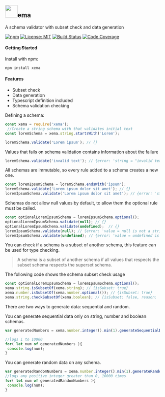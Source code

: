 
<img src="https://cdn.rawgit.com/OmarCastro/xema/master/icon.svg" height=40></img>ema
-------------

A schema validator with subset check and data generation 

[![npm](https://img.shields.io/npm/v/xema.svg?style=flat-square)](https://www.npmjs.com/package/xema)
[![License: MIT](https://img.shields.io/badge/License-MIT-green.svg?style=flat-square)](https://opensource.org/licenses/MIT)
[![Build Status](https://img.shields.io/travis/OmarCastro/xema/master.svg?style=flat-square)](https://travis-ci.org/OmarCastro/xema)
[![Code Coverage](https://img.shields.io/codecov/c/github/OmarCastro/xema.svg?style=flat-square)](https://codecov.io/gh/OmarCastro/xema)

#### Getting Started

Install with npm:
```Bash
npm install xema
```

#### Features

 - Subset check
 - Data generation
 - Typescript definition included
 - Schema validation checking


Defining a schema:
```Javascript
const xema = require('xema');
 //Create a string schema with that validates initial text
const loremSchema = xema.string.startsWith('Lorem');

loremSchema.validate('Lorem ipsum'); // {} 
```

Values that fails on schema validation contains information about the failure
```Javascript
loremSchema.validate('invalid text'); // {error: 'string = "invalid text" does not start with "Lorem"'}
```

All schemas are immutable, so every rule added to a schema creates a new one.
```Javascript
const loremIpsumSchema = loremSchema.endsWith('ipsum');
loremSchema.validate('Lorem ipsum dolor sit amet'); // {} 
loremIpsumSchema.validate('Lorem ipsum dolor sit amet'); // {error: 'string = "Lorem ipsum dolor sit ame" does not end with "ipsum"'}
```

Schemas do not allow null values by default, to allow them the optional rule must be called.
```Javascript
const optionalLoremIpsumSchema = loremIpsumSchema.optional();
optionalLoremIpsumSchema.validate(null); // {}
optionalLoremIpsumSchema.validate(undefined);  // {}
loremIpsumSchema.validate(null); // {error: 'value = null is not a string'}
loremIpsumSchema.validate(undefined); // {error: 'value = undefined is not a string'}
```


You can check if a schema is a subset of another schema, this feature can be used for type checking. 

> A schema is a subset of another schema if all values that respects the subset schema respects the superset schema.

The following code shows the schema subset check usage
```Javascript
const optionalLoremIpsumSchema = loremIpsumSchema.optional();
xema.string.isSubsetOf(xema.string); // {isSubset: true}
xema.number.isSubsetOf(xema.number.optional()); // {isSubset: true}
xema.string.checkSubsetOf(xema.boolean); // {isSubset: false, reason: 'StringSchema cannot be a subset of BooleanSchema'}
```

There are two ways to generate data: sequential and random.

You can generate sequential data only on string, number and boolean schemas.
```Javascript
var generatedNumbers = xema.number.integer().min(1).generateSequentialData({maxAmount: 10000}); // generatedNumbers is a generator

//logs 1 to 10000
for( let num of generatedNumbers ){
 console.log(num);
}
```

You can generate random data on any schema.
```Javascript
var generatedRandomNumbers = xema.number.integer().min(1).generateRandomData({maxAmount: 10000}); // generatedRandomNumbers is a generator
//logs any positive integer greater than 0, 10000 times
for( let num of generatedRandomNumbers ){
 console.log(num);
}
```